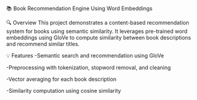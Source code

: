 📚 Book Recommendation Engine Using Word Embeddings

🔍 Overview
This project demonstrates a content-based recommendation system for books using semantic similarity. It leverages pre-trained word embeddings using GloVe to compute similarity between book descriptions and recommend similar titles.

💡 Features
-Semantic search and recommendation using GloVe

-Preprocessing with tokenization, stopword removal, and cleaning

-Vector averaging for each book description

-Similarity computation using cosine similarity

